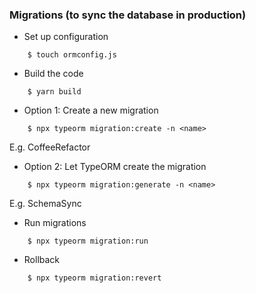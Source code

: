 ### Migrations (to sync the database in production)

* Set up configuration
```
    $ touch ormconfig.js
```
* Build the code
```
    $ yarn build
```
* Option 1: Create a new migration
```
    $ npx typeorm migration:create -n <name>
```  
E.g. CoffeeRefactor

* Option 2: Let TypeORM create the migration
```
    $ npx typeorm migration:generate -n <name>
```
E.g. SchemaSync

* Run migrations
```
    $ npx typeorm migration:run
```

* Rollback
```
    $ npx typeorm migration:revert
```